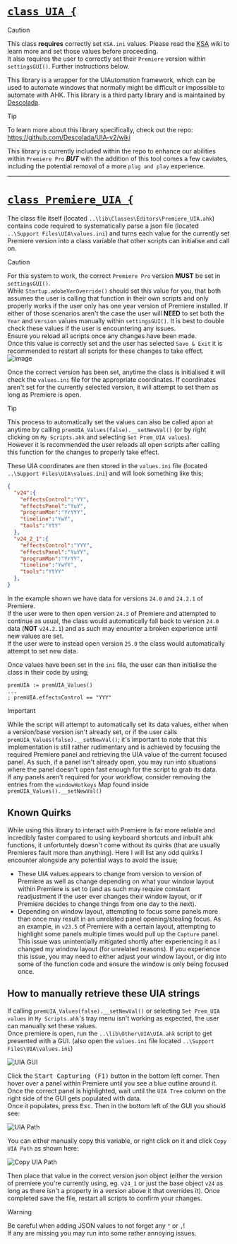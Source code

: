 # <u>`class UIA {`</u>

> [!Caution]
> This class **requires** correctly set `KSA.ini` values. Please read the [KSA](https://github.com/Tomshiii/ahk/wiki/Keyboard-Shortcut-Adjustments) wiki to learn more and set those values before proceeding.  
> It also requires the user to correctly set their `Premiere` version within `settingsGUI()`. Further instructions below.

This library is a wrapper for the UIAutomation framework, which can be used to automate windows that normally might be difficult or impossible to automate with AHK. This library is a third party library and is maintained by [Descolada](https://www.github.com/Descolada).

> [!Tip]
> To learn more about this library specifically, check out the repo: https://github.com/Descolada/UIA-v2/wiki

This library is currently included within the repo to enhance our abilities within `Premiere Pro` ***BUT*** with the addition of this tool comes a few caviates, including the potential removal of a more `plug and play` experience.
***

# <u>`class Premiere_UIA {`</u>
The class file itself (located `..\lib\Classes\Editors\Premiere_UIA.ahk`) contains code required to systematically parse a json file (located `..\Support Files\UIA\values.ini`) and turns each value for the currently set Premiere version into a class variable that other scripts can initialise and call on.

> [!Caution]
> For this system to work, the correct `Premiere Pro` version **MUST** be set in `settingsGUI()`.  
> While `Startup.adobeVerOverride()` should set this value for you, that both assumes the user is calling that function in their own scripts and only properly works if the user only has one year version of Premiere installed. If either of those scenarios aren't the case the user will **NEED** to set both the `Year` and `Version` values manually within `settingsGUI()`. It is best to double check these values if the user is encountering any issues.  
> Ensure you reload all scripts once any changes have been made.  
> Once this value is correctly set and the user has selected `Save & Exit` it is recommended to restart all scripts for these changes to take effect.  
> ![image](https://github.com/Tomshiii/ahk/assets/53557479/c7f43f93-2018-4ea1-bad4-a5b631b41f09)

Once the correct version has been set, anytime the class is initialised it will check the `values.ini` file for the appropriate coordinates. If coordinates aren't set for the currently selected version, it will attempt to set them as long as Premiere is open.

> [!Tip]
> This process to automatically set the values can also be called apon at anytime by calling `premUIA_Values(false).__setNewVal()` (or by right clicking on `My Scripts.ahk` and selecting `Set Prem_UIA values`).  
> However it is recommended the user reloads all open scripts after calling this function for the changes to properly take effect.

These UIA coordinates are then stored in the `values.ini` file (located `..\Support Files\UIA\values.ini`) and will look something like this;
```json
{
  "v24":{
    "effectsControl":"YY",
    "effectsPanel":"YuY",
    "programMon":"YrYYY",
    "timeline":"YwY",
    "tools":"YtY"
  },
  "v24_2_1":{
    "effectsControl":"YYY",
    "effectsPanel":"YuYY",
    "programMon":"YrYY",
    "timeline":"YwYY",
    "tools":"YtYY"
  },
}
```

In the example shown we have data for versions `24.0` and `24.2.1` of Premiere.  
If the user were to then open version `24.3` of Premiere and attempted to continue as usual, the class would automatically fall back to version `24.0` data (**NOT** `v24.2.1`) and as such may enounter a broken experience until new values are set.  
If the user were to instead open version `25.0` the class would automatically attempt to set new data.

Once values have been set in the `ini` file, the user can then initialise the class in their code by using;
```ahk
premUIA := premUIA_Values()
...
; premUIA.effectsControl == "YYY"
```

> [!Important]
> While the script will attempt to automatically set its data values, either when a version/base version isn't already set, or if the user calls `premUIA_Values(false).__setNewVal()`; it's important to note that this implementation is still rather rudimentary and is achieved by focusing the required Premiere panel and retrieving the UIA value of the current focused panel. As such, if a panel isn't already open, you may run into situations where the panel doesn't open fast enough for the script to grab its data.  
> If any panels aren't required for your workflow, consider removing the entries from the `windowHotkeys` Map found inside `premUIA_Values().__setNewVal()`

## Known Quirks
While using this library to interact with Premiere is far more reliable and incredibly faster compared to using keyboard shortcuts and inbuilt ahk functions, it unfortuntely doesn't come without its quirks (that are usually Premieres fault more than anything). Here I will list any odd quirks I encounter alongside any potential ways to avoid the issue;
- These UIA values appears to change from version to version of Premiere as well as change depending on what your window layout within Premiere is set to (and as such may require constant readjustment if the user ever changes their window layout, or if Premiere decides to change things from one day to the next).
- Depending on window layout, attempting to focus some panels more than once may result in an unrelated panel opening/stealing focus. As an example, in `v23.5` of Premiere with a certain layout, attempting to highlight some panels multiple times would pull up the `Capture` panel. This issue was unintentially mitigated shortly after experiencing it as I changed my window layout (for unrelated reasons). If you experience this issue, you may need to either adjust your window layout, or dig into some of the function code and ensure the window is only being focused once.

## How to manually retrieve these UIA strings
If calling `premUIA_Values(false).__setNewVal()` or selecting `Set Prem_UIA values` in `My Scripts.ahk`'s tray menu isn't working as expected, the user can manually set these values.  
Once premiere is open, run the `..\lib\Other\UIA\UIA.ahk` script to get presented with a GUI. (also open the `values.ini` file located `..\Support Files\UIA\values.ini`)

![UIA GUI](https://github.com/Tomshiii/ahk/assets/53557479/de009f92-2ef0-4ca8-81ae-e953066c09cc)

Click the <kbd>Start Capturing (F1)</kbd> button in the bottom left corner. Then hover over a panel within Premiere until you see a blue outline around it. Once the correct panel is highlighted, wait until the `UIA Tree` column on the right side of the GUI gets populated with data.  
Once it populates, press <kbd>Esc</kbd>. Then in the bottom left of the GUI you should see:

![UIA Path](https://github.com/Tomshiii/ahk/assets/53557479/c4dd2f46-8c64-417a-b39b-9439876ec33f)

You can either manually copy this variable, or right click on it and click `Copy UIA Path` as shown here:

![Copy UIA Path](https://github.com/Tomshiii/ahk/assets/53557479/8d25565c-94ea-4a9a-af0a-995c41d72c76)

Then place that value in the correct version json object (either the version of premiere you're currently using, eg. `v24_1` or just the base object `v24` as long as there isn't a property in a version above it that overrides it). Once completed save the file, restart all scripts to confirm your changes.

> [!Warning]
> Be careful when adding JSON values to not forget any `"` or `,`!  
> If any are missing you may run into some rather annoying issues.